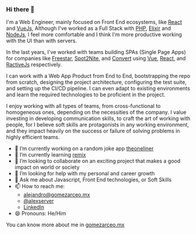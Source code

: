 ### Hi there 👋

I'm a Web Engineer, mainly focused on Front End ecosystems, like [React](https://react.dev/) and [VueJs](https://vuejs.org/), Although I've worked as a Full Stack with [PHP](https://www.php.net/), [Elixir](https://elixir-lang.org/) and [NodeJs](https://nodejs.org/en), I feel more comfortable and I think I'm more productive working with the UI than with servers.

In the last years, I've worked with teams building SPAs (Single Page Apps) for companies like [Freestar](https://freestar.com/), [Spot2Nite](https://www.spot2nite.com/), and [Convert](https://www.convert.com/) using [Vue](https://vuejs.org/), [React](https://react.dev/), and [RactiveJs](https://ractive.js.org/) respectively.

I can work with a Web App Product from End to End, bootstrapping the repo from scratch, designing the project architecture, configuring the test suite, and setting up the CI/CD pipeline. I can even adapt to existing environments and learn the required technologies to be proficient in the project.

I enjoy working with all types of teams, from cross-functional to homogeneous ones, depending on the necessities of the company. I value investing in developing communication skills, to craft the art of working with people, for I believe soft skills are protagonists in any working environment, and they impact heavily on the success or failure of solving problems in highly efficient teams.

- 🔭 I’m currently working on a random joke app [theoneliner](https://github.com/alexserver/theoneliner)
- 🌱 I’m currently learning [remix](https://remix.run/)
- 👯 I’m looking to collaborate on an exciting project that makes a good impact on world or society
- 🤔 I’m looking for help with my personal and career growth
- 💬 Ask me about Javascript, Front End technologies, or Soft Skills
- 📫 How to reach me: 
  - [alejandro@gomezarceo.mx](mailto=alejandro@gomezarceo.mx)
  - [@alexserver](https://x.com/alexserver)
  - [LinkedIn](https://www.linkedin.com/in/alejandrogomezarceo/)
- 😄 Pronouns: He/Him

You can know more about me in [gomezarceo.mx](https://gomezarceo.mx/about/en)

<!--
**alexserver/alexserver** is a ✨ _special_ ✨ repository because its `README.md` (this file) appears on your GitHub profile.

Here are some ideas to get you started:

- 🔭 I’m currently working on ...
- 🌱 I’m currently learning ...
- 👯 I’m looking to collaborate on ...
- 🤔 I’m looking for help with ...
- 💬 Ask me about ...
- 📫 How to reach me: ...
- 😄 Pronouns: ...
- ⚡ Fun fact: ...
-->
